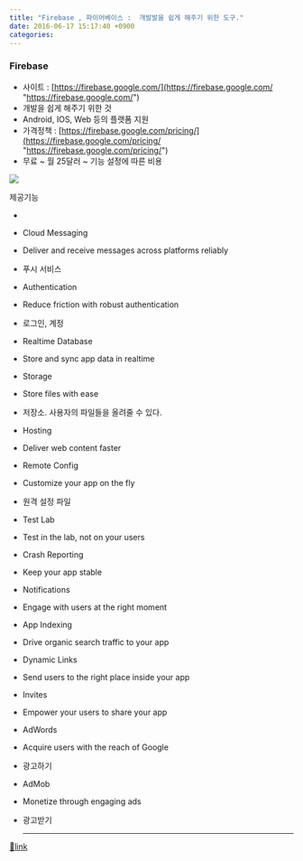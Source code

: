 ```yaml
---
title: "Firebase , 파이어베이스 :  개발발을 쉽게 해주기 위한 도구."
date: 2016-06-17 15:17:40 +0900
categories: 
---
```

  

### Firebase

- 사이트 : [https://firebase.google.com/](https://firebase.google.com/ "https://firebase.google.com/")
- 개발을 쉽게 해주기 위한 것
- Android, IOS, Web 등의 플랫폼 지원
- 가격정책 : [https://firebase.google.com/pricing/](https://firebase.google.com/pricing/ "https://firebase.google.com/pricing/")
- 무료 ~ 월 25달러 ~ 기능 설정에 따른 비용


  
  
![](https://lh3.googleusercontent.com/Jp5DG28Mj668TyylbnjcCjNvzh-9-IjxT1IixnKrOziswXJzQZZ8GUpRobmQPba0vvINC8c6GymEni3UYcAX3uLVdHFz0Z_x=s888)

제공기능

- 
- Cloud Messaging
- Deliver and receive messages across platforms reliably
- 푸시 서비스

- Authentication
- Reduce friction with robust authentication
- 로그인, 계정

- Realtime Database
- Store and sync app data in realtime

- Storage
- Store files with ease
- 저장소. 사용자의 파일들을 올려줄 수 있다.

- Hosting
- Deliver web content faster

- Remote Config
- Customize your app on the fly
- 원격 설정 파일

- Test Lab
- Test in the lab, not on your users

- Crash Reporting
- Keep your app stable

- Notifications
- Engage with users at the right moment

- App Indexing
- Drive organic search traffic to your app

- Dynamic Links
- Send users to the right place inside your app

- Invites
- Empower your users to share your app

- AdWords
- Acquire users with the reach of Google
- 광고하기

- AdMob
- Monetize through engaging ads
- 광고받기




  ***
[🔗link](http://www.mins01.com/mh/tech/read/1012)